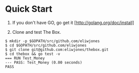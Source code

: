 Quick Start
===========

1. If you don't have GO, go get it [http://golang.org/doc/install]

2. Clone and test The Box. 
```
$ mkdir -p $GOPATH/src/github.com/eliwjones
$ cd $GOPATH/src/github.com/eliwjones
$ git clone git@github.com:eliwjones/thebox.git
$ cd thebox && go test -v
=== RUN Test_Money
--- PASS: Test_Money (0.00 seconds)
PASS
```
